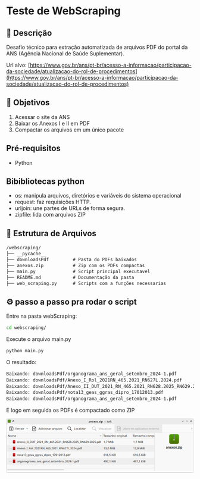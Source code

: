 
# Teste de WebScraping

## 📝 Descrição
Desafio técnico para extração automatizada de arquivos PDF do portal da ANS (Agência Nacional de Saúde Suplementar).

Url alvo: [https://www.gov.br/ans/pt-br/acesso-a-informacao/participacao-da-sociedade/atualizacao-do-rol-de-procedimentos](https://www.gov.br/ans/pt-br/acesso-a-informacao/participacao-da-sociedade/atualizacao-do-rol-de-procedimentos)


## 🎯 Objetivos
1. Acessar o site da ANS
2. Baixar os Anexos I e II em PDF
3. Compactar os arquivos em um único pacote


## Pré-requisitos
- Python

## Bibibliotecas python

- os: manipula arquivos, diretórios e variáveis do sistema operacional
- request: faz requisições HTTP.
- urljoin: une partes de URLs de forma segura.
- zipfile: lida com arquivos ZIP

## 📂 Estrutura de Arquivos
```plaintext
/webscraping/
├── __pycache__          
├── downloadsPdf         # Pasta do PDFs baixados
├── anexos.zip           # Zip com os PDFs compactas
├── main.py              # Script principal executavel
├── README.md            # Documentação da pasta
├── web_scraping.py      # Scripts com a funções necessarias
```

## ⚙ passo a passo pra rodar o script

Entre na pasta webScraping:

```bash
cd webscraping/
```

Execute o arquivo main.py

```bash
python main.py
```

O resultado:

```bash
Baixando: downloadsPdf/organograma_ans_geral_setembro_2024-1.pdf
Baixando: downloadsPdf/Anexo_I_Rol_2021RN_465.2021_RN627L.2024.pdf
Baixando: downloadsPdf/Anexo_II_DUT_2021_RN_465.2021_RN628.2025_RN629.2025.pdf
Baixando: downloadsPdf/nota13_geas_ggras_dipro_17012013.pdf
Baixando: downloadsPdf/organograma_ans_geral_setembro_2024-1.pdf
```

E logo em seguida os PDFs é compactado como ZIP

<p>
  <img src="../asserts/imagem_zip.png" width="600">
</p>